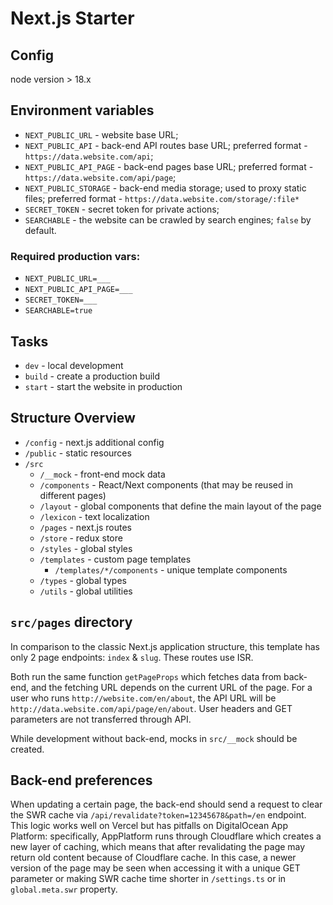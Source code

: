 # Next.js Starter

## Config
node version > 18.x

## Environment variables
- `NEXT_PUBLIC_URL` - website base URL;
- `NEXT_PUBLIC_API` - back-end API routes base URL; preferred format - `https://data.website.com/api`;
- `NEXT_PUBLIC_API_PAGE` - back-end pages base URL; preferred format - `https://data.website.com/api/page`;
- `NEXT_PUBLIC_STORAGE` - back-end media storage; used to proxy static files; preferred format - `https://data.website.com/storage/:file*`
- `SECRET_TOKEN` - secret token for private actions;
- `SEARCHABLE` - the website can be crawled by search engines; `false` by default.

### Required production vars:
- `NEXT_PUBLIC_URL=___`
- `NEXT_PUBLIC_API_PAGE=___`
- `SECRET_TOKEN=___`
- `SEARCHABLE=true`

## Tasks
* `dev` - local development
* `build` - create a production build
* `start` - start the website in production

## Structure Overview

- `/config` - next.js additional config
- `/public` - static resources
- `/src`
  - `/__mock` - front-end mock data
  - `/components` - React/Next components (that may be reused in different pages)
  - `/layout` - global components that define the main layout of the page
  - `/lexicon` - text localization
  - `/pages` - next.js routes
  - `/store` - redux store
  - `/styles` - global styles
  - `/templates` - custom page templates
    - `/templates/*/components` - unique template components
  - `/types` - global types
  - `/utils` - global utilities

## `src/pages` directory
In comparison to the classic Next.js application structure, this template has only 2 page endpoints: `index` & `slug`. These routes use ISR.

Both run the same function `getPageProps` which fetches data from back-end, and the fetching URL depends on the current URL of the page. For a user who runs `http://website.com/en/about`, the API URL will be `http://data.website.com/api/page/en/about`. User headers and GET parameters are not transferred through API.

While development without back-end, mocks in `src/__mock` should be created.

## Back-end preferences
When updating a certain page, the back-end should send a request to clear the SWR cache via `/api/revalidate?token=12345678&path=/en` endpoint.
This logic works well on Vercel but has pitfalls on DigitalOcean App Platform: specifically, AppPlatform runs through Cloudflare which creates a new layer of caching, which means that after revalidating the page may return old content because of Cloudflare cache. In this case, a newer version of the page may be seen when accessing it with a unique GET parameter or making SWR cache time shorter in `/settings.ts` or in `global.meta.swr` property.